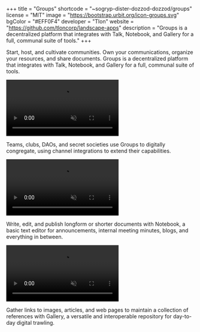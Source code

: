 +++
title = "Groups"
shortcode = "~sogryp-dister-dozzod-dozzod/groups"
license = "MIT"
image = "https://bootstrap.urbit.org/icon-groups.svg"
bgColor = "#EFF0F4"
developer = "Tlon"
website = "https://github.com/tloncorp/landscape-apps"
description = "Groups is a decentralized platform that integrates with Talk, Notebook, and Gallery for a full, communal suite of tools."
+++

Start, host, and cultivate communities. Own your communications, organize your resources, and share documents. Groups is a decentralized platform that integrates with Talk, Notebook, and Gallery for a full, communal suite of tools.

  <video autoPlay muted loop playsInline>
    <source
      src="https://storage.googleapis.com/media.urbit.org/site/ecosystem/applications/groups-create-a-group.webm"
      type="video/webm"
    />
  </video>

Teams, clubs, DAOs, and secret societies use Groups to digitally congregate, using channel integrations to extend their capabilities.

  <video autoPlay muted loop playsInline>
    <source
      src="https://storage.googleapis.com/media.urbit.org/site/ecosystem/applications/groups-create-a-channel.webm"
      type="video/webm"
    />
  </video>

Write, edit, and publish longform or shorter documents with Notebook, a basic text editor for announcements, internal meeting minutes, blogs, and everything in between.

  <video autoPlay muted loop playsInline>
    <source
      src="https://storage.googleapis.com/media.urbit.org/site/ecosystem/applications/notebooks.webm"
      type="video/webm"
    />
  </video>


Gather links to images, articles, and web pages to maintain a collection of references with Gallery, a versatile and interoperable repository for day-to-day digital trawling.
